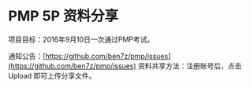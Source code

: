 # PMP 5P 资料分享

项目目标：2016年9月10日一次通过PMP考试。

通知公告：[https://github.com/ben7z/pmp/issues](https://github.com/ben7z/pmp/issues)
资料共享方法：注册账号后，点击 Upload 即可上传分享文件。
